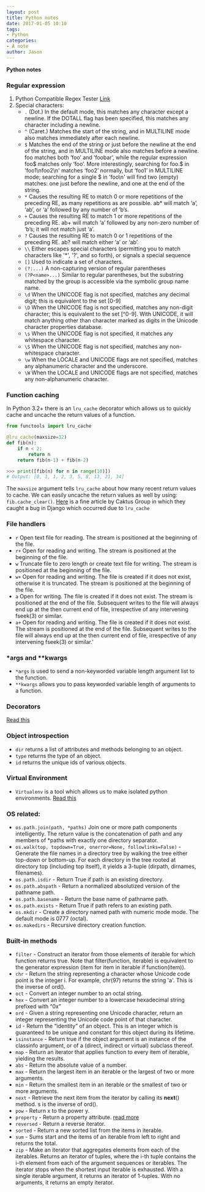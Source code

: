 ```yaml
---
layout: post
title: Python notes
date: 2017-01-05 10:10
tags:
- Python
categories:
- A note
author: Jason
---
```

**Python notes**

### Regular expression
1. Python Compatible Regex Tester
[Link](https://regex101.com/#python)
2. Special characters:
    * `.` (Dot.) In the default mode, this matches any character except a newline. If the DOTALL flag has been specified, this matches any character including a newline.
    * `^` (Caret.) Matches the start of the string, and in MULTILINE mode also matches immediately after each newline.
    * `$` Matches the end of the string or just before the newline at the end of the string, and in MULTILINE mode also matches before a newline. foo matches both ‘foo’ and ‘foobar’, while the regular expression foo$ matches only ‘foo’. More interestingly, searching for foo.$ in 'foo1\nfoo2\n' matches ‘foo2’ normally, but ‘foo1’ in MULTILINE mode; searching for a single $ in 'foo\n' will find two (empty) matches: one just before the newline, and one at the end of the string.
    * `*` Causes the resulting RE to match 0 or more repetitions of the preceding RE, as many repetitions as are possible. ab* will match ‘a’, ‘ab’, or ‘a’ followed by any number of ‘b’s.
    * `+` Causes the resulting RE to match 1 or more repetitions of the preceding RE. ab+ will match ‘a’ followed by any non-zero number of ‘b’s; it will not match just ‘a’.
    * `?` Causes the resulting RE to match 0 or 1 repetitions of the preceding RE. ab? will match either ‘a’ or ‘ab’.
    * `\\` Either escapes special characters (permitting you to match characters like '*', '?', and so forth), or signals a special sequence
    * `[]` Used to indicate a set of characters.
    * `(?:...)` A non-capturing version of regular parentheses
    * `(?P<name>...)` Similar to regular parentheses, but the substring matched by the group is accessible via the symbolic group name name.
    * `\d` When the UNICODE flag is not specified, matches any decimal digit; this is equivalent to the set [0-9]
    * `\D` When the UNICODE flag is not specified, matches any non-digit character; this is equivalent to the set [^0-9]. With UNICODE, it will match anything other than character marked as digits in the Unicode character properties database.
    * `\s` When the UNICODE flag is not specified, it matches any whitespace character.
    * `\S` When the UNICODE flag is not specified, matches any non-whitespace character.
    * `\w` When the LOCALE and UNICODE flags are not specified, matches any alphanumeric character and the underscore.
    * `\W` When the LOCALE and UNICODE flags are not specified, matches any non-alphanumeric character.

### Function caching
In Python 3.2+ there is an `lru_cache` decorator which allows us to quickly cache and uncache the return values of a function.

``` python
from functools import lru_cache

@lru_cache(maxsize=32)
def fib(n):
    if n < 2:
        return n
    return fib(n-1) + fib(n-2) 

>>> print([fib(n) for n in range(10)])
# Output: [0, 1, 1, 2, 3, 5, 8, 13, 21, 34]
```

The `maxsize` argument tells `lru_cache` about how many recent return values to cache.
We can easily uncache the return values as well by using: `fib.cache_clear()`. [Here](https://www.caktusgroup.com/blog/2015/06/08/testing-client-side-applications-django-post-mortem/) is a fine article by Caktus Group in which they caught a bug in Django which occurred due to `lru_cache`

### File handlers
  * `r`   Open text file for reading. The stream is positioned at the beginning of the file.
  * `r+`  Open for reading and writing. The stream is positioned at the beginning of the file.
  * `w`   Truncate file to zero length or create text file for writing. The stream is positioned at the beginning of the file.
  * `w+`  Open for reading and writing. The file is created if it does not exist, otherwise it is truncated.  The stream is positioned at the beginning of the file.
  * `a`   Open for writing. The file is created if it does not exist. The stream is positioned at the end of the file.  Subsequent writes to the file will always end up at the then current end of file, irrespective of any intervening fseek(3) or similar.
  * `a+`  Open for reading and writing. The file is created if it does not exist.  The stream is positioned at the end of the file.  Subsequent writes to the file will always end up at the then current end of file, irrespective of any intervening fseek(3) or similar.'

### \*args and \*\*kwargs
* `*args` is used to send a non-keyworded variable length argument list to the function.
* `**kwargs` allows you to pass keyworded variable length of arguments to a function.

### Decorators
[Read this](http://book.pythontips.com/en/latest/decorators.html)

### Object introspection
* `dir` returns a list of attributes and methods belonging to an object.
* `type` returns the type of an object.
* `id` returns the unique ids of various objects.

### Virtual Environment
* `Virtualenv` is a tool which allows us to make isolated python environments.
[Read this](http://book.pythontips.com/en/latest/virtual_environment.html)

### OS related:
* `os.path.join(path, *paths)` Join one or more path components intelligently. The return value is the concatenation of path and any members of *paths with exactly one directory separator.
* `os.walk(top, topdown=True, onerror=None, followlinks=False)` - Generate the file names in a directory tree by walking the tree either top-down or bottom-up. For each directory in the tree rooted at directory top (including top itself), it yields a 3-tuple (dirpath, dirnames, filenames).
* `os.path.isdir` - Return True if path is an existing directory.
* `os.path.abspath` - Return a normalized absolutized version of the pathname path.
* `os.path.basename` - Return the base name of pathname path.
* `os.path.exists` - Return True if path refers to an existing path.
* `os.mkdir` - Create a directory named path with numeric mode mode. The default mode is 0777 (octal).
* `os.makedirs` - Recursive directory creation function.

### Built-in methods
* `filter` - Construct an iterator from those elements of iterable for which function returns true. Note that filter(function, iterable) is equivalent to the generator expression (item for item in iterable if function(item)).
* `chr` - Return the string representing a character whose Unicode code point is the integer i. For example, chr(97) returns the string 'a'. This is the inverse of ord().
* `oct` - Convert an integer number to an octal string.
* `hex` - Convert an integer number to a lowercase hexadecimal string prefixed with “0x”
* `ord` - Given a string representing one Unicode character, return an integer representing the Unicode code point of that character.
* `id` - Return the “identity” of an object. This is an integer which is guaranteed to be unique and constant for this object during its lifetime.
* `isinstance` - Return true if the object argument is an instance of the classinfo argument, or of a (direct, indirect or virtual) subclass thereof.
* `map` - Return an iterator that applies function to every item of iterable, yielding the results.
* `abs` - Return the absolute value of a number.
* `max` - Return the largest item in an iterable or the largest of two or more arguments.
* `min` - Return the smallest item in an iterable or the smallest of two or more arguments.
* `next` - Retrieve the next item from the iterator by calling its __next__() method.
s is the inverse of ord().
* `pow` - Return x to the power y.
* `property` - Return a property attribute. [read more](https://docs.python.org/3/library/functions.html)
* `reversed` - Return a reverse iterator.
* `sorted` - Return a new sorted list from the items in iterable.
* `sum` - Sums start and the items of an iterable from left to right and returns the total.
* `zip` - Make an iterator that aggregates elements from each of the iterables. Returns an iterator of tuples, where the i-th tuple contains the i-th element from each of the argument sequences or iterables. The iterator stops when the shortest input iterable is exhausted. With a single iterable argument, it returns an iterator of 1-tuples. With no arguments, it returns an empty iterator.
